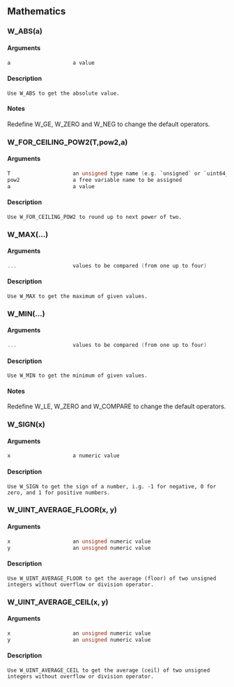 ## Mathematics
    
### W_ABS(a)
#### Arguments
```C
a                    a value
```
#### Description
    Use W_ABS to get the absolute value.
#### Notes
Redefine W_GE, W_ZERO and W_NEG to change the default operators.
    
### W_FOR_CEILING_POW2(T,pow2,a)
#### Arguments
```C
T                    an unsigned type name (e.g. `unsigned` or `uint64_t`)
pow2                 a free variable name to be assigned
a                    a value
```
#### Description
    Use W_FOR_CEILING_POW2 to round up to next power of two.
    
### W_MAX(...)
#### Arguments
```C
...                  values to be compared (from one up to four)
```
#### Description
    Use W_MAX to get the maximum of given values.
    
### W_MIN(...)
#### Arguments
```C
...                  values to be compared (from one up to four)
```
#### Description
    Use W_MIN to get the minimum of given values.
#### Notes
Redefine W_LE, W_ZERO and W_COMPARE to change the default operators.
    
### W_SIGN(x)
#### Arguments
```C
x                    a numeric value
```
#### Description
    Use W_SIGN to get the sign of a number, i.g. -1 for negative, 0 for zero, and 1 for positive numbers.
    
### W_UINT_AVERAGE_FLOOR(x, y)
#### Arguments
```C
x                    an unsigned numeric value
y                    an unsigned numeric value
```
#### Description
    Use W_UINT_AVERAGE_FLOOR to get the average (floor) of two unsigned integers without overflow or division operator.
    
### W_UINT_AVERAGE_CEIL(x, y)
#### Arguments
```C
x                    an unsigned numeric value
y                    an unsigned numeric value
```
#### Description
    Use W_UINT_AVERAGE_CEIL to get the average (ceil) of two unsigned integers without overflow or division operator.
